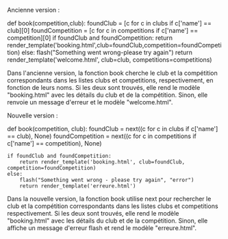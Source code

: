 Ancienne version :

def book(competition,club):
    foundClub = [c for c in clubs if c['name'] == club][0]
    foundCompetition = [c for c in competitions if c['name'] == competition][0]
    if foundClub and foundCompetition:
        return render_template('booking.html',club=foundClub,competition=foundCompetition)
    else:
        flash("Something went wrong-please try again")
        return render_template('welcome.html', club=club, competitions=competitions)


Dans l'ancienne version, la fonction book cherche le club et la compétition correspondants dans les listes clubs et competitions, respectivement, en fonction de leurs noms. Si les deux sont trouvés, elle rend le modèle "booking.html" avec les détails du club et de la compétition. Sinon, elle renvoie un message d'erreur et le modèle "welcome.html".

Nouvelle version :

def book(competition, club):
    foundClub = next((c for c in clubs if c['name'] == club), None)
    foundCompetition = next((c for c in competitions if c['name'] == competition), None)

    if foundClub and foundCompetition:
        return render_template('booking.html', club=foundClub, competition=foundCompetition)
    else:
        flash("Something went wrong - please try again", "error")
        return render_template('erreure.html')
        
Dans la nouvelle version, la fonction book utilise next pour rechercher le club et la compétition correspondants dans les listes clubs et competitions respectivement. Si les deux sont trouvés, elle rend le modèle "booking.html" avec les détails du club et de la compétition. Sinon, elle affiche un message d'erreur flash et rend le modèle "erreure.html".
